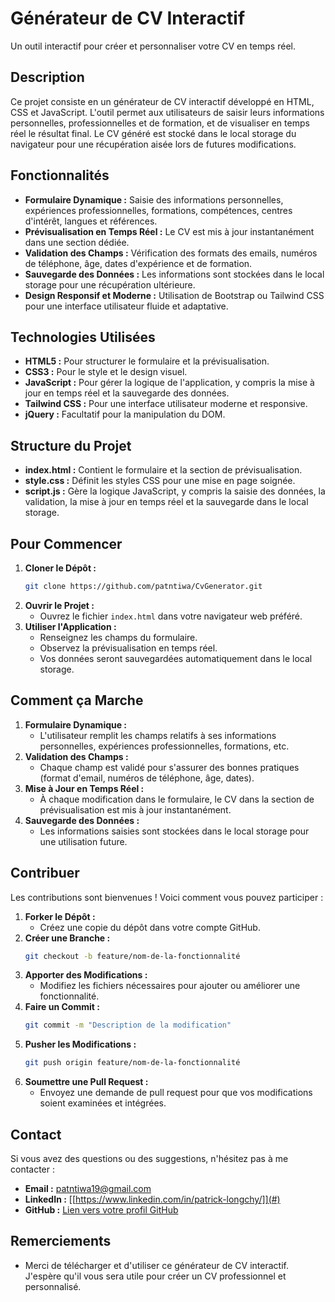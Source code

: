 # Générateur de CV Interactif

Un outil interactif pour créer et personnaliser votre CV en temps réel.

## Description

Ce projet consiste en un générateur de CV interactif développé en HTML, CSS et JavaScript. L'outil permet aux utilisateurs de saisir leurs informations personnelles, professionnelles et de formation, et de visualiser en temps réel le résultat final. Le CV généré est stocké dans le local storage du navigateur pour une récupération aisée lors de futures modifications.

## Fonctionnalités

- **Formulaire Dynamique :** Saisie des informations personnelles, expériences professionnelles, formations, compétences, centres d'intérêt, langues et références.
- **Prévisualisation en Temps Réel :** Le CV est mis à jour instantanément dans une section dédiée.
- **Validation des Champs :** Vérification des formats des emails, numéros de téléphone, âge, dates d'expérience et de formation.
- **Sauvegarde des Données :** Les informations sont stockées dans le local storage pour une récupération ultérieure.
- **Design Responsif et Moderne :** Utilisation de Bootstrap ou Tailwind CSS pour une interface utilisateur fluide et adaptative.

## Technologies Utilisées

- **HTML5 :** Pour structurer le formulaire et la prévisualisation.
- **CSS3 :** Pour le style et le design visuel.
- **JavaScript :** Pour gérer la logique de l'application, y compris la mise à jour en temps réel et la sauvegarde des données.
- **Tailwind CSS :** Pour une interface utilisateur moderne et responsive.
- **jQuery :** Facultatif pour la manipulation du DOM.

## Structure du Projet

- **index.html :** Contient le formulaire et la section de prévisualisation.
- **style.css :** Définit les styles CSS pour une mise en page soignée.
- **script.js :** Gère la logique JavaScript, y compris la saisie des données, la validation, la mise à jour en temps réel et la sauvegarde dans le local storage.

## Pour Commencer

1. **Cloner le Dépôt :**
   ```bash
   git clone https://github.com/patntiwa/CvGenerator.git
   ```
2. **Ouvrir le Projet :**
   - Ouvrez le fichier `index.html` dans votre navigateur web préféré.
3. **Utiliser l'Application :**
   - Renseignez les champs du formulaire.
   - Observez la prévisualisation en temps réel.
   - Vos données seront sauvegardées automatiquement dans le local storage.

## Comment ça Marche

1. **Formulaire Dynamique :**
   - L'utilisateur remplit les champs relatifs à ses informations personnelles, expériences professionnelles, formations, etc.
2. **Validation des Champs :**
   - Chaque champ est validé pour s'assurer des bonnes pratiques (format d'email, numéros de téléphone, âge, dates).
3. **Mise à Jour en Temps Réel :**
   - À chaque modification dans le formulaire, le CV dans la section de prévisualisation est mis à jour instantanément.
4. **Sauvegarde des Données :**
   - Les informations saisies sont stockées dans le local storage pour une utilisation future.

## Contribuer

Les contributions sont bienvenues ! Voici comment vous pouvez participer :

1. **Forker le Dépôt :**
   - Créez une copie du dépôt dans votre compte GitHub.
2. **Créer une Branche :**
   ```bash
   git checkout -b feature/nom-de-la-fonctionnalité
   ```
3. **Apporter des Modifications :**
   - Modifiez les fichiers nécessaires pour ajouter ou améliorer une fonctionnalité.
4. **Faire un Commit :**
   ```bash
   git commit -m "Description de la modification"
   ```
5. **Pusher les Modifications :**
   ```bash
   git push origin feature/nom-de-la-fonctionnalité
   ```
6. **Soumettre une Pull Request :**
   - Envoyez une demande de pull request pour que vos modifications soient examinées et intégrées.

## Contact

Si vous avez des questions ou des suggestions, n'hésitez pas à me contacter :

- **Email :** [patntiwa19@gmail.com](mailto:patntiwa19@gmail.com)
- **LinkedIn :** [[https://www.linkedin.com/in/patrick-longchy/]](#)
- **GitHub :** [Lien vers votre profil GitHub](#)

## Remerciements

- Merci de télécharger et d'utiliser ce générateur de CV interactif. J'espère qu'il vous sera utile pour créer un CV professionnel et personnalisé.
